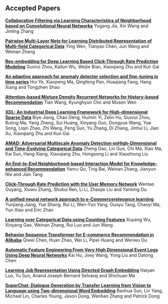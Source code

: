 ## Accepted Papers

**[Collaborative Filtering via Learning Characteristics of Neighborhood based on Convolutional Neural Networks](assets/pdf/a1-jia.pdf)** Yugang Jia, Xin Wang and Jinting Zhang
  
**[Pairwise Multi-Layer Nets for Learning Distributed Representation of Multi-field Categorical Data](assets/pdf/a2-wen.pdf)**	Ying Wen, Tianyao Chen, Jun Wang and Weinan Zhang

**[Res-embedding for Deep Learning Based Click-Through Rate Prediction Modeling](assets/pdf/a3-zhou.pdf)**	Guorui Zhou, Kailun Wu, Weijie Bian, Xiaoqiang Zhu and Kun Gai

**[An adaptive approach for anomaly detector selection and fine-tuning in time series](assets/pdf/a4-ye.pdf)**	Hui Ye, Xiaopeng Ma, Qingfeng Pan, Huaqiang Fang, Hang Xiang and Tongzhen Shao

**[Attention-based Mixture Density Recurrent Networks for History-based Recommendation](assets/pdf/a5-wang.pdf)**	Tian Wang, Kyunghyun Cho and Musen Wen

**[XDL: An Industrial Deep Learning Framework for High-dimensional Sparse Data](assets/pdf/a6-jiang.pdf)**	Biye Jiang, Chao Deng, Huimin Yi, Zelin Hu, Guorui Zhou, Buting Ma, Yang Zheng, Sui Huang, Xinyang Guo, Dongyue Wang, Yue Song, Liqin Zhao, Zhi Wang, Peng Sun, Yu Zhang, Di Zhang, Jinhui Li, Jian Xu, Xiaoqiang Zhu and Kun Gai

**[AMAD: Adversarial Multiscale Anomaly Detection onHigh-Dimensional and Time-Evolving Categorical Data](assets/pdf/a7-gao.pdf)**	Zheng Gao, Lin Guo, Chi Ma, Xiao Ma, Kai Sun, Hang Xiang, Xiaoqiang Zhu, Hongsong Li and Xiaozhong Liu

**[An End-to-End Neighborhood-based Interaction Model for Knowledge-enhanced Recommendation](assets/pdf/a8-qu.pdf)**	Yanru Qu, Ting Bai, Weinan Zhang, Jianyun Nie and Jian Tang

**[Click-Through Rate Prediction with the User Memory Network](assets/pdf/a9-ouyang.pdf)**	Wentao Ouyang, Xiuwu Zhang, Shukui Ren, Li Li, Zhaojie Liu and Yanlong Du

**[A unified neural network approach to e-Commercerelevance learning](assets/pdf/a10-jiang.pdf)**	Yunjiang Jiang, Yue Shang, Rui Li, Wen-Yun Yang, Guoyu Tang, Chaoyi Ma, Yun Xiao and Eric Zhao

**[Learning over Categorical Data using Counting Features](assets/pdf/a11-wu.pdf)**	Xuyang Wu, Xinyang Gao, Weinan Zhang, Rui Luo and Jun Wang

**[Behavior Sequence Transformer for E-commerce Recommendation in Alibaba](assets/pdf/a12-chen.pdf)**	Qiwei Chen, Huan Zhao, Wei Li, Pipei Huang and Wenwu Ou

**[Automatic Feature Engineering From Very High Dimensional Event Logs Using Deep Neural Networks](assets/pdf/a13-hu.pdf)**	Kai Hu, Joey Wang, Yong Liu and Datong Chen

**[Learning Job Representation Using Directed Graph Embedding](assets/pdf/a14-luo.pdf)**	Haiyan Luo, Yu Sun, Anand Joseph Bernard Selvaraj and Shichuan Ma

**[SuperChat: Dialogue Generation by Transfer Learning from Vision to Language using Two-dimensional Word Embedding](assets/pdf/a15-sun.pdf)**	Baohua Sun, Lin Yang, Michael Lin, Charles Young, Jason Dong, Wenhan Zhang and Patrick Dong


